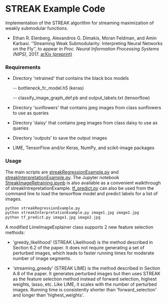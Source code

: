# STREAK Example Code

Implementation of the STREAK algorithm for streaming maximization of weakly submodular functions.

- Ethan R. Elenberg, Alexandros G. Dimakis, Moran Feldman, and Amin Karbasi. ‘‘Streaming Weak Submodularity: Interpreting Neural Networks on the Fly’’, to appear in *Proc. Neural Information Processing Systems (NIPS)*, 2017. 
[arXiv (preprint)](https://arxiv.org/abs/1703.02647)

### Requirements

- Directory 'retrained' that contains the black box models
	
	-- bottleneck\_fc\_model.h5 (keras)

	-- classify\_image\_graph\_def.pb and output\_labels.txt (tensorflow)
	 
- Directory 'sunflowers' that contains jpeg images from class sunflowers to use as queries

- Directory 'daisy' that contains jpeg images from class daisy to use as queries

- Directory 'outputs' to save the output images

- LIME, TensorFlow and/or Keras, NumPy, and scikit-image packages

### Usage

 The main scripts are [streakRegressionExample.py](./streakRegressionExample.py) and [streakInterpretationExample.py](./streakInterpretationExample.py). The Jupyter notebook [StreakImageRetraining.ipynb](./StreakImageRetraining.ipynb) is also available as a convenient walkthrough of streakIntrepretationExample. [tf_predict.py](./tf_predict.py) can also be used from the command line to load the tensorflow model and predict labels for a list of images.

```sh
python streakRegressionExample.py
python streakInterpretationExample.py image1.jpg image2.jpg
python tf_predict.py image1.jpg image2.jpg
```
A modified LimeImageExplainer class supports 2 new feature selection methods:

- 'greedy_likelihood' (STREAK Likelihood) is the method described in Section 6.2 of the paper. It does not require generating a set of perturbed images, which leads to faster running times for moderate number of image segments.

- 'streaming\_greedy' (STREAK LIME) is the method described in Section A.8 of the paper. It generates perturbed images but then uses STREAK as the feature selection method instead of forward selection, highest weights, lasso, etc. Like LIME, it scales with the number of perturbed images. Running time is consistently shorter than 'forward\_selection' and longer than 'highest\_weights'.
